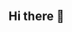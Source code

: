## Hi there 👋

<!--
**yogita01106/yogita01106** is a ✨ _special_ ✨ repository because its `README.md` (this file) appears on your GitHub profile.



- 🌱 I’m currently pursuing computer Science 
- 🤔 I’m looking for help with coding and programming 
- 📫 How to reach me:https://github.com/yogita01106
- 😄 Pronouns: she/her


